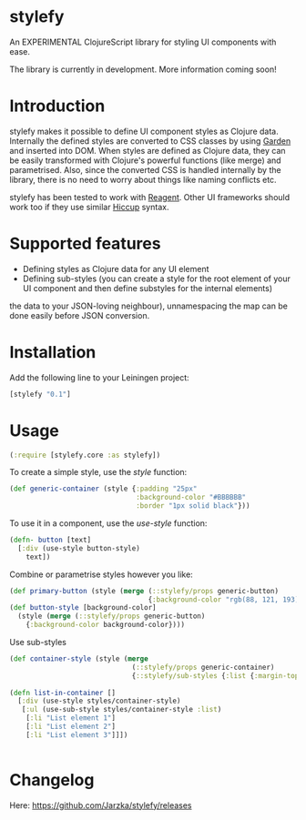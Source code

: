 # stylefy

An EXPERIMENTAL ClojureScript library for styling UI components with ease.

The library is currently in development. More information coming soon!

# Introduction

stylefy makes it possible to define UI component styles as Clojure data. Internally the defined styles are converted to CSS classes by using [Garden](https://github.com/noprompt/garden) and inserted into DOM. When styles are defined as Clojure data, they can be easily transformed with Clojure's powerful functions (like merge) and parametrised. Also, since the converted CSS is handled internally by the library, there is no need to worry about things like naming conflicts etc.

stylefy has been tested to work with [Reagent](https://github.com/reagent-project/reagent). Other UI frameworks should work too if they use similar [Hiccup](https://github.com/weavejester/hiccup) syntax.

# Supported features

- Defining styles as Clojure data for any UI element
- Defining sub-styles (you can create a style for the root element of your UI component and then define substyles for the internal elements)

the data to your JSON-loving neighbour), unnamespacing the map can be done easily before JSON conversion.

# Installation

Add the following line to your Leiningen project:

```clj
[stylefy "0.1"]
```

# Usage

```clj
(:require [stylefy.core :as stylefy])
```

To create a simple style, use the *style* function:

```clojure
(def generic-container (style {:padding "25px"
                               :background-color "#BBBBBB"
                               :border "1px solid black"}))
```

To use it in a component, use the *use-style* function:

```clojure
(defn- button [text]
  [:div (use-style button-style)
    text])
```

Combine or parametrise styles however you like:

```clojure
(def primary-button (style (merge (::stylefy/props generic-button)
                                  {:background-color "rgb(88, 121, 193)"})))
(def button-style [background-color]
  (style (merge (::stylefy/props generic-button)
    {:background-color background-color})))
```

Use sub-styles

```clojure
(def container-style (style (merge
                              (::stylefy/props generic-container)
                              {::stylefy/sub-styles {:list {:margin-top "1em"}}})))
                              
(defn list-in-container []
  [:div (use-style styles/container-style)
   [:ul (use-sub-style styles/container-style :list)
    [:li "List element 1"]
    [:li "List element 2"]
    [:li "List element 3"]]])
    
```

# Changelog

Here: https://github.com/Jarzka/stylefy/releases
